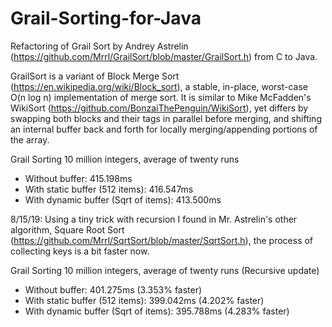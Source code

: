 # Grail-Sorting-for-Java
Refactoring of Grail Sort by Andrey Astrelin (https://github.com/Mrrl/GrailSort/blob/master/GrailSort.h) from C to Java.

GrailSort is a variant of Block Merge Sort (https://en.wikipedia.org/wiki/Block_sort), a stable, in-place, worst-case O(n log n) implementation of merge sort. It is similar to Mike McFadden's WikiSort (https://github.com/BonzaiThePenguin/WikiSort), yet differs by swapping both blocks and their tags in parallel before merging, and shifting an internal buffer back and forth for locally merging/appending portions of the array.

Grail Sorting 10 million integers, average of twenty runs
- Without buffer:                      415.198ms
- With static buffer (512 items):      416.547ms
- With dynamic buffer (Sqrt of items): 413.500ms

8/15/19: Using a tiny trick with recursion I found in Mr. Astrelin's other algorithm, Square Root Sort 
         (https://github.com/Mrrl/SqrtSort/blob/master/SqrtSort.h), the process of collecting keys is
         a bit faster now.
         
Grail Sorting 10 million integers, average of twenty runs
(Recursive update)
- Without buffer:                      401.275ms (3.353% faster)
- With static buffer (512 items):      399.042ms (4.202% faster)
- With dynamic buffer (Sqrt of items): 395.788ms (4.283% faster)

